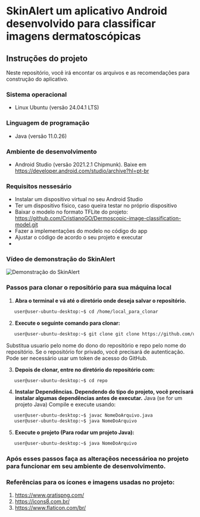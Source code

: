 # SkinAlert um aplicativo Android desenvolvido para classificar imagens dermatoscópicas

## Instruções do projeto

Neste repositório, você irá encontar os arquivos e as recomendações para construção do aplicativo.
 
### Sistema operacional

* Linux Ubuntu (versão 24.04.1 LTS)
 
### Linguagem de programação 

* Java (versão 11.0.26)

### Ambiente de desenvolvimento

* Android Studio (versão 2021.2.1 Chipmunk). Baixe em https://developer.android.com/studio/archive?hl=pt-br
   
### Requisitos nessesário

* Instalar um dispositivo virtual no seu Android Studio
* Ter um dispositivo físico, caso queira testar no próprio dispositivo
* Baixar o modelo no formato TFLite do projeto: https://github.com/CristianoGO/Dermoscopic-image-classification-model.git
* Fazer a implementações do modelo no código do app
* Ajustar o código de acordo o seu projeto e executar
* 
### Vídeo de demonstração do SkinAlert

![Demonstração do SkinAlert](https://github.com/CristianoGO/skin-alert-app-classification/blob/main/app/src/main/assets/c123-001_WK5i15m8.gif)

### Passos para clonar o repositório para sua máquina local
1. **Abra o terminal e vá até o diretório onde deseja salvar o repositório.**
``` bash
   user@user-ubuntu-desktop:~$ cd /home/local_para_clonar
```
2. **Execute o seguinte comando para clonar:**
``` bash
   user@user-ubuntu-desktop:~$ git clone git clone https://github.com/usuario/repo.git
```
Substitua usuario pelo nome do dono do repositório e repo pelo nome do repositório.
Se o repositório for privado, você precisará de autenticação. Pode ser necessário usar um token de acesso do GitHub.

3. **Depois de clonar, entre no diretório do repositório com:**
``` bash
   user@user-ubuntu-desktop:~$ cd repo
```
4. **Instalar Dependências. Dependendo do tipo do projeto, você precisará instalar algumas dependências antes de executar.**
Java (se for um projeto Java)
Compile e execute usando:
``` bash
   user@user-ubuntu-desktop:~$ javac NomeDoArquivo.java
   user@user-ubuntu-desktop:~$ java NomeDoArquivo
```
5. **Execute o projeto (Para rodar um projeto Java):**
``` bash
   user@user-ubuntu-desktop:~$ java NomeDoArquivo
```

### Após esses passos faça as alteraçẽos necessárioa no projeto para funcionar em seu ambiente de desenvolvimento.

### Referências para os ícones e imagens usadas no projeto:
1. https://www.gratispng.com/
2. https://icons8.com.br/
3. https://www.flaticon.com/br/
